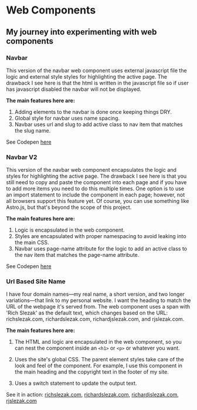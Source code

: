 # Web Components

## My journey into experimenting with web components

### Navbar

This version of the navbar web component uses external javascript file the logic and external style styles for highlighting the active page. The drawback I see here is that the html is written in the javascript file so if user has javascript disabled the navbar will not be displayed.

**The main features here are:**

1. Adding elements to the navbar is done once keeping things DRY.
2. Global style for navbar uses name spacing.
3. Navbar uses url and slug to add active class to nav item that matches the slug name.

See Codepen [here](https://codepen.io/richslezak/pen/VwREYZZ)

### Navbar V2

This version of the navbar web component encapsulates the logic and styles for highlighting the active page. The drawback I see here is that you still need to copy and paste the component into each page and if you have to add more items you need to do this multiple times. One option is to use an import statement to include the component in each page; however, not all browsers support this feature yet. Of course, you can use something like Astro.js, but that's beyond the scope of this project.

**The main features here are:**

1. Logic is encapsulated in the web component.
2. Styles are encapsulated with proper namespacing to avoid leaking into the main CSS.
3. Navbar uses page-name attribute for the logic to add an active class to the nav item that matches the page-name attribute.

See Codepen [here](https://codepen.io/richslezak/pen/NWJOPWj)

### Url Based Site Name

I have four domain names—my real name, a short version, and two longer variations—that link to my personal website. I want the heading to match the URL of the webpage it's served from. The web component uses a span with 'Rich Slezak' as the default text, which changes based on the URL: richslezak.com, richardslezak.com, richardjslezak.com, and rjslezak.com.

**The main features here are:**

1. The HTML and logic are encapsulated in the web component, so you can nest the component inside an `<h1>` or `<p>` or whatever you want.

2. Uses the site's global CSS. The parent element styles take care of the look and feel of the component. For example, I use this component in the main heading and the copyright text in the footer of my site.

3. Uses a switch statement to update the output text.

See it in action: [richslezak.com](https://richslezak.com/), [richardslezak.com](https://richardslezak.com/), [richardjslezak.com](https://richardjslezak.com/), [rjslezak.com](https://rjslezak.com/)
